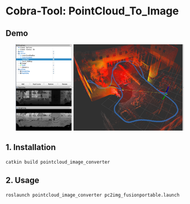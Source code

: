 # Cobra-Tool: PointCloud_To_Image

## Demo
<p align="center">
  <center><img src="media/result_pc2img.png" width="450" /></center>
</p>

## 1. Installation
```
catkin build pointcloud_image_converter
```

## 2. Usage 
```roslaunch pointcloud_image_converter pc2img_fusionportable.launch```

